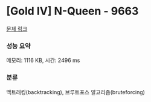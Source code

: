 # [Gold IV] N-Queen - 9663 

[문제 링크](https://www.acmicpc.net/problem/9663) 

### 성능 요약

메모리: 1116 KB, 시간: 2496 ms

### 분류

백트래킹(backtracking), 브루트포스 알고리즘(bruteforcing)

